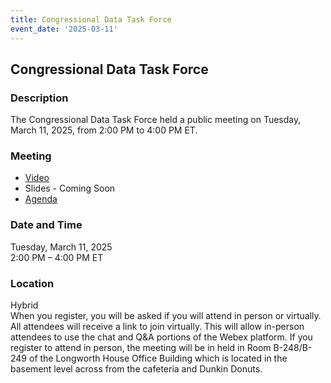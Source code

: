 ```yaml
---
title: Congressional Data Task Force  
event_date: '2025-03-11'
---
```


## Congressional Data Task Force  

### Description  
The Congressional Data Task Force held a public meeting on Tuesday, March 11, 2025, from 2:00 PM to 4:00 PM ET. 
  
### Meeting  
* [Video](https://vimeo.com/1065894634/e6d9a6d9ef)  
* Slides - Coming Soon  
* [Agenda](https://usgpo.github.io/innovation/resources/CDTF20250311/CDTF-Agenda-March-11-2025.pdf)   
         
### Date and Time  
Tuesday, March 11, 2025  
2:00 PM – 4:00 PM ET  

### Location  
Hybrid  
When you register, you will be asked if you will attend in person or virtually. All attendees will receive a link to join virtually. This will allow in-person attendees to use the chat and Q&A portions of the Webex platform. If you register to attend in person, the meeting will be in held in Room B-248/B-249 of the Longworth House Office Building which is located in the basement level across from the cafeteria and Dunkin Donuts.  


 


